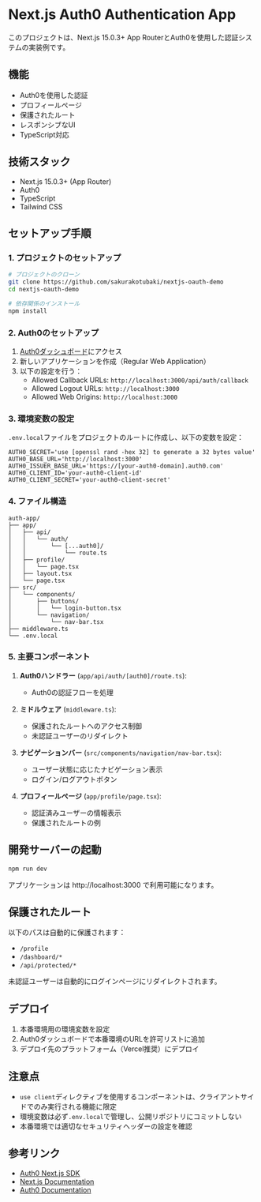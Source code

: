 # Next.js Auth0 Authentication App

このプロジェクトは、Next.js 15.0.3+ App RouterとAuth0を使用した認証システムの実装例です。

## 機能

- Auth0を使用した認証
- プロフィールページ
- 保護されたルート
- レスポンシブなUI
- TypeScript対応

## 技術スタック

- Next.js 15.0.3+ (App Router)
- Auth0
- TypeScript
- Tailwind CSS

## セットアップ手順

### 1. プロジェクトのセットアップ

```bash
# プロジェクトのクローン
git clone https://github.com/sakurakotubaki/nextjs-oauth-demo
cd nextjs-oauth-demo

# 依存関係のインストール
npm install
```

### 2. Auth0のセットアップ

1. [Auth0ダッシュボード](https://manage.auth0.com/)にアクセス
2. 新しいアプリケーションを作成（Regular Web Application）
3. 以下の設定を行う：
   - Allowed Callback URLs: `http://localhost:3000/api/auth/callback`
   - Allowed Logout URLs: `http://localhost:3000`
   - Allowed Web Origins: `http://localhost:3000`

### 3. 環境変数の設定

`.env.local`ファイルをプロジェクトのルートに作成し、以下の変数を設定：

```env
AUTH0_SECRET='use [openssl rand -hex 32] to generate a 32 bytes value'
AUTH0_BASE_URL='http://localhost:3000'
AUTH0_ISSUER_BASE_URL='https://[your-auth0-domain].auth0.com'
AUTH0_CLIENT_ID='your-auth0-client-id'
AUTH0_CLIENT_SECRET='your-auth0-client-secret'
```

### 4. ファイル構造

```
auth-app/
├── app/
│   ├── api/
│   │   └── auth/
│   │       └── [...auth0]/
│   │           └── route.ts
│   ├── profile/
│   │   └── page.tsx
│   ├── layout.tsx
│   └── page.tsx
├── src/
│   └── components/
│       ├── buttons/
│       │   └── login-button.tsx
│       └── navigation/
│           └── nav-bar.tsx
├── middleware.ts
└── .env.local
```

### 5. 主要コンポーネント

1. **Auth0ハンドラー** (`app/api/auth/[auth0]/route.ts`):
   - Auth0の認証フローを処理

2. **ミドルウェア** (`middleware.ts`):
   - 保護されたルートへのアクセス制御
   - 未認証ユーザーのリダイレクト

3. **ナビゲーションバー** (`src/components/navigation/nav-bar.tsx`):
   - ユーザー状態に応じたナビゲーション表示
   - ログイン/ログアウトボタン

4. **プロフィールページ** (`app/profile/page.tsx`):
   - 認証済みユーザーの情報表示
   - 保護されたルートの例

## 開発サーバーの起動

```bash
npm run dev
```

アプリケーションは http://localhost:3000 で利用可能になります。

## 保護されたルート

以下のパスは自動的に保護されます：

- `/profile`
- `/dashboard/*`
- `/api/protected/*`

未認証ユーザーは自動的にログインページにリダイレクトされます。

## デプロイ

1. 本番環境用の環境変数を設定
2. Auth0ダッシュボードで本番環境のURLを許可リストに追加
3. デプロイ先のプラットフォーム（Vercel推奨）にデプロイ

## 注意点

- `use client`ディレクティブを使用するコンポーネントは、クライアントサイドでのみ実行される機能に限定
- 環境変数は必ず`.env.local`で管理し、公開リポジトリにコミットしない
- 本番環境では適切なセキュリティヘッダーの設定を確認

## 参考リンク

- [Auth0 Next.js SDK](https://github.com/auth0/nextjs-auth0)
- [Next.js Documentation](https://nextjs.org/docs)
- [Auth0 Documentation](https://auth0.com/docs)
